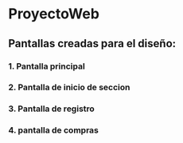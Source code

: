 # ProyectoWeb
## Pantallas creadas para el diseño:
### 1. Pantalla principal
### 2. Pantalla de inicio de seccion
### 3. Pantalla de registro 
### 4. pantalla de compras